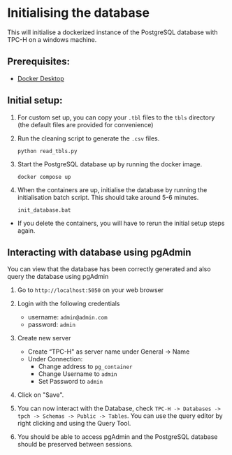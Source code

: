 # Initialising the database

This will initialise a dockerized instance of the PostgreSQL database with TPC-H on a windows machine.

## Prerequisites:

-   [Docker Desktop](https://docs.docker.com/desktop/install/windows-install/)

## Initial setup:

1.  For custom set up, you can copy your `.tbl` files to the `tbls` directory (the default files are provided for convenience)
   
2.  Run the cleaning script to generate the `.csv` files.

    ```
    python read_tbls.py
    ```

3.  Start the PostgreSQL database up by running the docker image.

    ```
    docker compose up
    ```

4.  When the containers are up, initialise the database by running the initialisation batch script. This should take around 5-6 minutes.

    ```
    init_database.bat
    ```

-   If you delete the containers, you will have to rerun the initial setup steps again.

## Interacting with database using pgAdmin

You can view that the database has been correctly generated and also query the database using pgAdmin

1. Go to `http://localhost:5050` on your web browser
1. Login with the following credentials

    - username: `admin@admin.com`
    - password: `admin`

1. Create new server
    - Create “TPC-H" as server name under General -> Name
    - Under Connection:
        - Change address to `pg_container`
        - Change Username to `admin`
        - Set Password to `admin`
1. Click on "Save".
1. You can now interact with the Database, check `TPC-H -> Databases -> tpch -> Schemas -> Public -> Tables`. You can use the query editor by right clicking and using the Query Tool.
1. You should be able to access pgAdmin and the PostgreSQL database should be preserved between sessions.
